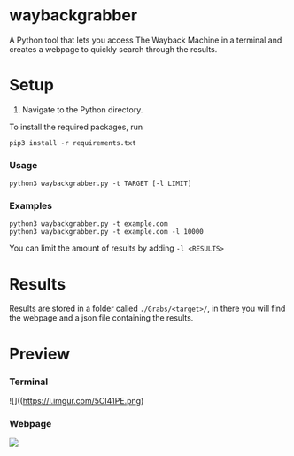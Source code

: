 # waybackgrabber

A Python tool that lets you access The Wayback Machine in a terminal and creates a webpage to quickly search through the results.

# Setup
1. Navigate to the Python directory.

To install the required packages, run
```
pip3 install -r requirements.txt
```
### Usage
```
python3 waybackgrabber.py -t TARGET [-l LIMIT]
```
### Examples
```
python3 waybackgrabber.py -t example.com
python3 waybackgrabber.py -t example.com -l 10000
```
You can limit the amount of results by adding `-l <RESULTS>`

# Results
Results are stored in a folder called `./Grabs/<target>/`, in there you will find the webpage and a json file containing the results.

# Preview
### Terminal
![]((https://i.imgur.com/5CI41PE.png)

### Webpage
![](https://i.imgur.com/TVSxOnM.png)
